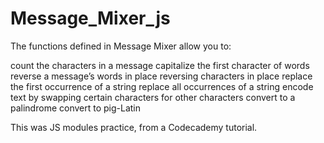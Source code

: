 # Message_Mixer_js

The functions defined in Message Mixer allow you to:

count the characters in a message
capitalize the first character of words
reverse a message’s words in place
reversing characters in place
replace the first occurrence of a string
replace all occurrences of a string
encode text by swapping certain characters for other characters
convert to a palindrome
convert to pig-Latin


This was JS modules practice, from a Codecademy tutorial. 
